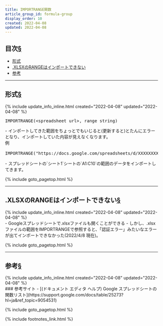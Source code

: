```yaml
---
title: IMPORTRANGE関数
article_group_id: formula-group
display_order: 10
created: 2022-04-08
updated: 2022-04-08
---
```


## <a name="index">目次</a><a class="heading-anchor-permalink" href="#目次">§</a>

<ul id="index_ul">
<li><a href="#形式">形式</a></li>
<li><a href="#.XLSXのRANGEはインポートできない">.XLSXのRANGEはインポートできない</a></li>
<li><a href="#参考">参考</a></li>
</ul>

* * *
## <a name="形式">形式</a><a class="heading-anchor-permalink" href="#形式">§</a>
<div class="chapter-updated">{% include update_info_inline.html created="2022-04-08" updated="2022-04-08" %}</div>
<div class="code-box-syntax no-title">
<pre>
IMPORTRANGE(&lt;spreadsheet_url&gt;, range_string)
</pre>
</div>
- インポートしてきた範囲をちょっとでもいじると(更新すると)とたんにエラーとなり、インポートしていた内容が見えなくなります。

<div class="code-box">
<div class="title">例</div>
<pre>
IMPORTRANGE("https://docs.google.com/spreadsheets/d/XXXXXXXXXXXXXXXXXXXXXXXX/edit#gid=999999999", "シート1!A1:C10")
</pre>
</div>
- スプレッドシートの`シート1`シートの`A1:C10`の範囲のデータをインポートしてきます。

{% include goto_pagetop.html %}

* * *
## <a name=".XLSXのRANGEはインポートできない">.XLSXのRANGEはインポートできない</a><a class="heading-anchor-permalink" href="#.XLSXのRANGEはインポートできない">§</a>
<div class="chapter-updated">{% include update_info_inline.html created="2022-04-08" updated="2022-04-08" %}</div>
- Googleスプレッドシートで.xlsxファイルも開くことができる
- しかし、.xlsxファイルの範囲をIMPORTRANGEで参照すると、「認証エラー」みたいなエラーが出てインポートできなかった(2022/4/8 現在)。

{% include goto_pagetop.html %}

* * *
## <a name="参考">参考</a><a class="heading-anchor-permalink" href="#参考">§</a>
<div class="chapter-updated">{% include update_info_inline.html created="2022-04-08" updated="2022-04-08" %}</div>
### 参考サイト
- [(ドキュメント エディタ ヘルプ) Google スプレッドシートの関数リスト](https://support.google.com/docs/table/25273?hl=ja&ref_topic=9054531)

{% include goto_pagetop.html %}

{% include footnotes_link.html %}
